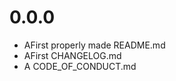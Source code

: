 ﻿# 0.0.0
* AFirst properly made README.md
* AFirst CHANGELOG.md
* A CODE_OF_CONDUCT.md
<!--stackedit_data:
eyJoaXN0b3J5IjpbLTEzMzU1NzkzMTRdfQ==
-->